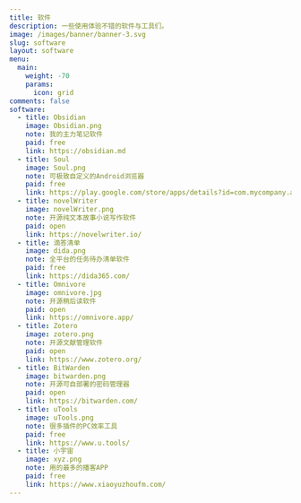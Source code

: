 ```yaml
---
title: 软件
description: 一些使用体验不错的软件与工具们。
image: /images/banner/banner-3.svg
slug: software
layout: software
menu:
  main:
    weight: -70
    params:
      icon: grid
comments: false
software:
  - title: Obsidian
    image: Obsidian.png
    note: 我的主力笔记软件
    paid: free
    link: https://obsidian.md
  - title: Soul
    image: Soul.png
    note: 可极致自定义的Android浏览器
    paid: free
    link: https://play.google.com/store/apps/details?id=com.mycompany.app.soulbrowser
  - title: novelWriter
    image: novelWriter.png
    note: 开源纯文本故事小说写作软件
    paid: open
    link: https://novelwriter.io/
  - title: 滴答清单
    image: dida.png
    note: 全平台的任务待办清单软件
    paid: free
    link: https://dida365.com/
  - title: Omnivore
    image: omnivore.jpg
    note: 开源稍后读软件
    paid: open
    link: https://omnivore.app/
  - title: Zotero
    image: zotero.png
    note: 开源文献管理软件
    paid: open
    link: https://www.zotero.org/
  - title: BitWarden
    image: bitwarden.png
    note: 开源可自部署的密码管理器
    paid: open
    link: https://bitwarden.com/
  - title: uTools
    image: uTools.png
    note: 很多插件的PC效率工具
    paid: free
    link: https://www.u.tools/
  - title: 小宇宙
    image: xyz.png
    note: 用的最多的播客APP
    paid: free
    link: https://www.xiaoyuzhoufm.com/
---
```

